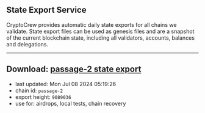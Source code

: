 ## State Export Service
CryptoCrew provides automatic daily state exports for all chains we validate. State export files can be used as genesis files and are a snapshot of the current blockchain state, including all validators, accounts, balances and delegations.

---
**Download: [passage-2 state export](https://dl-eu2.ccvalidators.com/SERVICE/passage/passage-2_export_9089036.json)**
---

- last updated: Mon Jul 08 2024 05:19:26
- chain id: `passage-2`
- export height: `9089036`
- use for: airdrops, local tests, chain recovery
